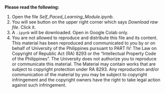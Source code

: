 **Please read the following:**
1. Open the file *Self_Paced_Learning_Module.ipynb*.
2. You will see button on the upper right corner which says *Download raw file*. Click it.
3. A `.ipynb` will be downloaded. Open in Google Colab only.
4. You are not allowed to reproduce and distribute this file and its content. This material has been reproduced and communicated to you by or on behalf of University of the Philippines pursuant to PART IV: The Law on Copyright of Republic Act (RA) 8293 or the “Intellectual Property Code of the Philippines”. The University does not authorize you to reproduce or communicate this material. The Material may contain works that are subject to copyright protection under RA 8293. Any reproduction and/or communication of the material by you may be subject to copyright infringement and the copyright owners have the right to take legal action against such infringement.
